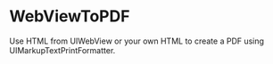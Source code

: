 # WebViewToPDF

Use HTML from UIWebView or your own HTML to create a PDF using UIMarkupTextPrintFormatter.
